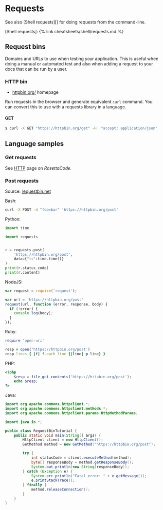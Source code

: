 # Requests

See also [Shell requests][] for doing requests from the command-line.

[Shell requests]: {% link cheatsheets/shell/requests.md %}


## Request bins

Domains and URLs to use when testing your application. This is useful when doing a manual or automated test and also when adding a request to your docs that can be run by a user.


### HTTP bin

- [httpbin.org/](https://httpbin.org/) homepage

Run requests in the browser and generate equivalent `curl` command. You can convert this to use with a requests library in a language.

#### GET

```sh
$ curl -X GET "https://httpbin.org/get" -H  "accept: application/json"
```

## Language samples

### Get requests

See [HTTP](https://www.rosettacode.org/wiki/HTTP) page on _RosettaCode_.

### Post requests

Source: [requestbin.net](https://requestbin.net/)

Bash:

```sh
curl -X POST -d "foo=bar" 'https://httpbin.org/post'
```

Python:

```python
import time

import requests


r = requests.post(
    'https://httpbin.org/post',
    data={"ts":time.time()}
)
print(r.status_code)
print(r.content)
```

NodeJS:

```javascript
var request = require('request');

var url = 'https://httpbin.org/post'
request(url, function (error, response, body) {
  if (!error) {
    console.log(body);
  }
});
```

Ruby:

```ruby
require 'open-uri'

resp = open('https://httpbin.org/post')
resp.lines { |f| f.each_line {|line| p line} }
```

PHP:

```php
<?php
    $resp = file_get_contents('https://httpbin.org/post');
    echo $resp;
?>
```

Java:

```java
import org.apache.commons.httpclient.*;
import org.apache.commons.httpclient.methods.*;
import org.apache.commons.httpclient.params.HttpMethodParams;

import java.io.*;

public class RequestBinTutorial {
    public static void main(String[] args) {
        HttpClient client = new HttpClient();
        GetMethod method = new GetMethod("https://httpbin.org/post");

        try {
            int statusCode = client.executeMethod(method);
            byte[] responseBody = method.getResponseBody();
            System.out.println(new String(responseBody));
        } catch (Exception e) {
            System.err.println("Fatal error: " + e.getMessage());
            e.printStackTrace();
        } finally {
            method.releaseConnection();
        }
    }
}
```

